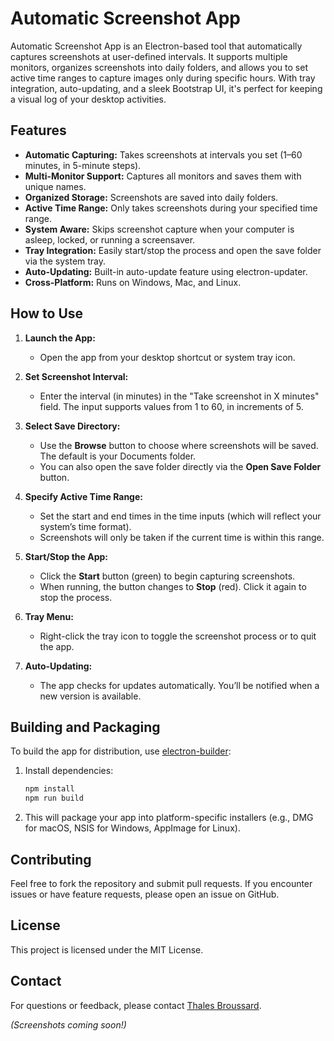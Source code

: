 # Automatic Screenshot App
 Automatic Screenshot App is an Electron-based tool that automatically captures screenshots at user-defined intervals. It supports multiple monitors, organizes screenshots into daily folders, and allows you to set active time ranges to capture images only during specific hours. With tray integration, auto-updating, and a sleek Bootstrap UI, it's perfect for keeping a visual log of your desktop activities.

## Features

- **Automatic Capturing:** Takes screenshots at intervals you set (1–60 minutes, in 5-minute steps).
- **Multi-Monitor Support:** Captures all monitors and saves them with unique names.
- **Organized Storage:** Screenshots are saved into daily folders.
- **Active Time Range:** Only takes screenshots during your specified time range.
- **System Aware:** Skips screenshot capture when your computer is asleep, locked, or running a screensaver.
- **Tray Integration:** Easily start/stop the process and open the save folder via the system tray.
- **Auto-Updating:** Built-in auto-update feature using electron-updater.
- **Cross-Platform:** Runs on Windows, Mac, and Linux.

## How to Use

1. **Launch the App:**
   - Open the app from your desktop shortcut or system tray icon.

2. **Set Screenshot Interval:**
   - Enter the interval (in minutes) in the "Take screenshot in X minutes" field. The input supports values from 1 to 60, in increments of 5.

3. **Select Save Directory:**
   - Use the **Browse** button to choose where screenshots will be saved. The default is your Documents folder.
   - You can also open the save folder directly via the **Open Save Folder** button.

4. **Specify Active Time Range:**
   - Set the start and end times in the time inputs (which will reflect your system’s time format).
   - Screenshots will only be taken if the current time is within this range.

5. **Start/Stop the App:**
   - Click the **Start** button (green) to begin capturing screenshots.
   - When running, the button changes to **Stop** (red). Click it again to stop the process.

6. **Tray Menu:**
   - Right-click the tray icon to toggle the screenshot process or to quit the app.

7. **Auto-Updating:**
   - The app checks for updates automatically. You’ll be notified when a new version is available.

## Building and Packaging

To build the app for distribution, use [electron-builder](https://www.electron.build/):

1. Install dependencies:
   ```bash
   npm install
   npm run build
   ```
2. This will package your app into platform-specific installers (e.g., DMG for macOS, NSIS for Windows, AppImage for Linux).

## Contributing

Feel free to fork the repository and submit pull requests. If you encounter issues or have feature requests, please open an issue on GitHub.

## License

This project is licensed under the MIT License.

## Contact

For questions or feedback, please contact [Thales Broussard](https://www.thalesbroussard.com/).

*(Screenshots coming soon!)*